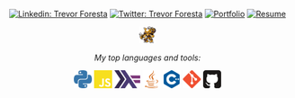 <div align='center'> 

[![Linkedin: Trevor Foresta](https://img.shields.io/badge/-LinkedIn-blue?style=flat-square&logo=Linkedin&logoColor=white&link=https://www.linkedin.com/in/trevor-foresta/)](https://www.linkedin.com/in/trevor-foresta/)
[![Twitter: Trevor Foresta](https://img.shields.io/badge/-Twitter-blue?style=flat-square&logo=Twitter&logoColor=white&link=https://twitter.com/trevforesta)](https://twitter.com/trevforesta)
[![Portfolio](https://img.shields.io/badge/Portfolio_Website-12b844?style=flat-square&logo=GitHub&link=https://trevforesta.github.io)](https://trevforesta.github.io/)
[![Resume](https://img.shields.io/badge/Resume-2021--2022-2e0073?style=flat&logo=Files&logoColor=ffffff&link=https://www.dl.dropboxusercontent.com/s/pc1q5svtg448sn1/Joshua_Carney_Resume_2021_2022_NO_CONTACT.pdf?dl=0)](https://trevforesta.github.io/documents/Trevor.Foresta_Resume-full.pdf)

<img height="30" src="images/alakazam.gif">

<p><em>My top languages and tools:</em></p>
<code><img height="32" src="images/python.svg"></code>
<code><img height="32" src="images/javascript.svg"></code>
<code><img height="32" src="images/haskell.png"></code>
<code><img height="32" src="images/java.svg"></code>
<code><img height="32" src="images/cplusplus.svg"></code>
<code><img height="32" src="images/git.svg"></code>
<code><img height="32" src="images/github.svg"></code>

<br />

</div>

[//]: <img align='right' src="images/TrevOverlay-removebg-preview.png" width="260">
